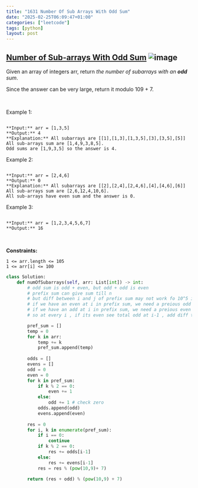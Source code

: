 ```yaml
---
title: "1631 Number Of Sub Arrays With Odd Sum"
date: "2025-02-25T06:09:47+01:00"
categories: ["leetcode"]
tags: [python]
layout: post
---
```


## [Number of Sub-arrays With Odd Sum](https://leetcode.com/problems/number-of-sub-arrays-with-odd-sum) ![image](https://img.shields.io/badge/Difficulty-Medium-orange)

Given an array of integers arr, return *the number of subarrays with an **odd** sum*.

Since the answer can be very large, return it modulo 109 + 7.

 

Example 1:

```

**Input:** arr = [1,3,5]
**Output:** 4
**Explanation:** All subarrays are [[1],[1,3],[1,3,5],[3],[3,5],[5]]
All sub-arrays sum are [1,4,9,3,8,5].
Odd sums are [1,9,3,5] so the answer is 4.

```

Example 2:

```

**Input:** arr = [2,4,6]
**Output:** 0
**Explanation:** All subarrays are [[2],[2,4],[2,4,6],[4],[4,6],[6]]
All sub-arrays sum are [2,6,12,4,10,6].
All sub-arrays have even sum and the answer is 0.

```

Example 3:

```

**Input:** arr = [1,2,3,4,5,6,7]
**Output:** 16

```

 

**Constraints:**

	1 <= arr.length <= 105
	1 <= arr[i] <= 100

```python
class Solution:
    def numOfSubarrays(self, arr: List[int]) -> int:
        # odd sum is odd + even, but odd + odd is even
        # prefix sum can give sum till n
        # but diff between i and j of prefix sum may not work fo 10^5 input
        # if we have an even at i in prefix sum, we need a preious odd
        # if we have an add at i in prefix sum, we need a preious even
        # so at every i , if its even see total odd at i-1 , add diff to result

        pref_sum = []
        temp = 0
        for k in arr:
            temp += k
            pref_sum.append(temp)
        
        odds = []
        evens = []
        odd = 0
        even = 0
        for k in pref_sum:
            if k % 2 == 0:
                even += 1
            else:
                odd += 1 # check zero
            odds.append(odd)
            evens.append(even)
        
        res = 0
        for i, k in enumerate(pref_sum):
            if i == 0:
                continue
            if k % 2 == 0:
                res += odds[i-1]
            else:
                res += evens[i-1]
            res = res % (pow(10,9)+ 7)

        return (res + odd) % (pow(10,9) + 7)
        


        
```